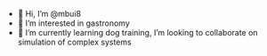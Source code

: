 - 👋 Hi, I’m @mbui8
- 👀 I’m interested in gastronomy
- 🌱 I’m currently learning dog training,  I’m looking to collaborate on simulation of complex systems

<!---
mbui8/mbui8 is a ✨ special ✨ repository because its `README.md` (this file) appears on your GitHub profile.
You can click the Preview link to take a look at your changes.
--->
